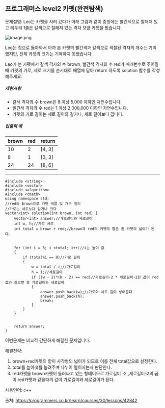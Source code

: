 ## 프로그래머스 level2 카펫(완전탐색)

문제설명: Leo는 카펫을 사러 갔다가 아래 그림과 같이 중앙에는 빨간색으로 칠해져 있고 테두리 1줄은 갈색으로 칠해져 있는 격자 모양 카펫을 봤습니다.

![image.png](https://grepp-programmers.s3.amazonaws.com/files/ybm/7c94563a35/2ff27ac9-97d0-43a9-9cf8-a344b8e7912e.png)

Leo는 집으로 돌아와서 아까 본 카펫의 빨간색과 갈색으로 색칠된 격자의 개수는 기억했지만, 전체 카펫의 크기는 기억하지 못했습니다.

Leo가 본 카펫에서 갈색 격자의 수 brown, 빨간색 격자의 수 red가 매개변수로 주어질 때 카펫의 가로, 세로 크기를 순서대로 배열에 담아 return 하도록 solution 함수를 작성해주세요.

##### 제한사항

- 갈색 격자의 수 brown은 8 이상 5,000 이하인 자연수입니다.
- 빨간색 격자의 수 red는 1 이상 2,000,000 이하인 자연수입니다.
- 카펫의 가로 길이는 세로 길이와 같거나, 세로 길이보다 깁니다.

##### 입출력 예

| brown | red  | return |
| ----- | ---- | ------ |
| 10    | 2    | [4, 3] |
| 8     | 1    | [3, 3] |
| 24    | 24   | [8, 6] |

___

```
#include <string>
#include <vector>
#include <algorithm>
#include <cmath>
using namespace std;
//red와 brown으로 카펫 색깔 및 개수 정리 
//가로는 세로보다 같거나 크다
vector<int> solution(int brown, int red) {
	vector<int> answer;//가로길이와 세로길이
	int w, h;//가로 세로 
	int total = brown + red;//brown과 red의 카펫의 합은 총 카펫의 넓이가 된다.


	for (int i = 3; i <total; i++)//i는 높이 값 
	{
		if (total%i == 0)//가로 길이
		{
			w = total / i;//가로길이 
			h = i;//세로길이
			if ((w - 2)*(h - 2) == red)//가로길이-2 * 세로길이-2한 값이 red값과 같으면 총 가로길이와 세로길이
			{
				answer.push_back(w);//가로와 세로 길이 넣어준다.
				answer.push_back(h);
				break;
			}
		}
	}


	return answer;
}
```

이번문제는 비교적 간단하게 해결한 문제입니다. 

해결전략:

1. brown+red카펫의 합이 사각형의 넓이가 되므로 이를 전체 total값으로 설정한다.
2. total를 높이(i)를 늘려주며 나누어 떨어지는지 판단한다.
3. red카펫을 brown카펫이 둘러싸고 있는 형태이므로 가로길이 -2 ,세로길이-2의 곱이 red카펫과 같을때의 값이 가로길이와 세로길이가 된다.



사용언어: c++

출처: https://programmers.co.kr/learn/courses/30/lessons/42842

